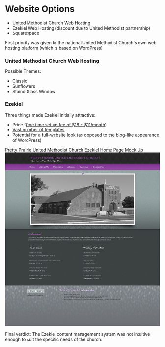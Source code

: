 # Website Options

* United Methodist Church Web Hosting
* Ezekiel Web Hosting (discount due to United Methodist partnership)
* Squarespace

First priority was given to the national United Methodist Church's own web hosting platform (which is based on WordPress)

### United Methodist Church Web Hosting

Possible Themes: 
* Classic
* Sunflowers
* Staind Glass Window

### Ezekiel 
Three things made Ezekiel initially attractive:
* Price ([One time set up fee of $18 + $11/month](http://www.umc.e-zekiel.com/comparison))
* [Vast number of templates](http://www.umc.e-zekiel.com/templates/viewDesigns.asp?)
* Potential for a full-website look (as opposed to the blog-like appearance of WordPress)

Pretty Prairie United Methodist Church Ezekiel Home Page Mock Up
![](images/ezekiel-allegiant-theme-desktop-mockup.jpg)

Final verdict: The Ezekiel content management system was not intuitive enough to suit the specific needs of the church. 

